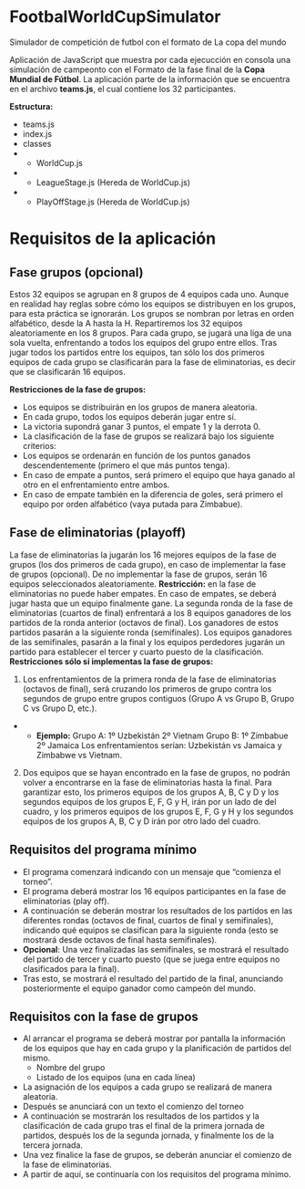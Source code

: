 # FootbalWorldCupSimulator
Simulador de competición de futbol con el formato de La copa del mundo

Aplicación de JavaScript que muestra por cada ejecucción en consola una simulación de campeonto con el Formato de la fase final de la **Copa Mundial de Fútbol**.
La aplicación parte de la información que se encuentra en el archivo **teams.js**, el cual contiene los 32 participantes.

**Estructura:**
* teams.js
* index.js
* classes
* * WorldCup.js
* * LeagueStage.js  (Hereda de WorldCup.js)
* * PlayOffStage.js (Hereda de WorldCup.js)


# Requisitos de la aplicación

## Fase grupos (opcional)
Estos 32 equipos se agrupan en 8 grupos de 4 equipos cada uno. Aunque en realidad hay reglas sobre cómo los equipos se distribuyen en los grupos, para esta práctica se ignorarán. Los grupos se nombran por letras en orden alfabético, desde la A hasta la H.
Repartiremos los 32 equipos aleatoriamente en los 8 grupos. Para cada grupo, se jugará una liga de una sola vuelta, enfrentando a todos los equipos del grupo entre ellos. Tras jugar todos los partidos entre los equipos, tan sólo los dos primeros equipos de cada grupo se clasificarán para la fase de eliminatorias, es decir que se clasificarán 16 equipos. 

**Restricciones de la fase de grupos:**
* Los equipos se distribuirán en los grupos de manera aleatoria.
* En cada grupo, todos los equipos deberán jugar entre sí.
* La victoria supondrá ganar 3 puntos, el empate 1 y la derrota 0.
* La clasificación de la fase de grupos se realizará bajo los siguiente criterios:
* Los equipos se ordenarán en función de los puntos ganados descendentemente (primero el que más puntos tenga).
* En caso de empate a puntos, será primero el equipo que haya ganado al otro en el enfrentamiento entre ambos.
* En caso de empate también en la diferencia de goles, será primero el equipo por orden alfabético (vaya putada para Zimbabue).

## Fase de eliminatorias (playoff)
La fase de eliminatorias la jugarán los 16 mejores equipos de la fase de grupos (los dos primeros de cada grupo), en caso de implementar la fase de grupos (opcional). De no implementar la fase de grupos, serán 16 equipos seleccionados aleatoriamente.
**Restricción:** en la fase de eliminatorias no puede haber empates. En caso de empates, se deberá jugar hasta que un equipo finalmente gane. La segunda ronda de la fase de eliminatorias (cuartos de final) enfrentará a los 8 equipos ganadores de los partidos de la ronda anterior (octavos de final). Los ganadores de estos partidos pasarán a la siguiente ronda (semifinales).
Los equipos ganadores de las semifinales, pasarán a la final y los equipos perdedores jugarán un partido para establecer el tercer y cuarto puesto de la clasificación.
**Restricciones sólo si implementas la fase de grupos:**
1. Los enfrentamientos de la primera ronda de la fase de eliminatorias (octavos de final), será cruzando los primeros de grupo contra los segundos de grupo entre grupos contiguos (Grupo A vs Grupo B, Grupo C vs Grupo D, etc.).

* * **Ejemplo:**
Grupo A:
1º Uzbekistán
2º Vietnam
Grupo B:
1º Zimbabue
2º Jamaica
Los enfrentamientos serían: Uzbekistán vs Jamaica y Zimbabwe vs Vietnam.

2. Dos equipos que se hayan encontrado en la fase de grupos, no podrán volver a encontrarse en la fase de eliminatorias hasta la final. Para garantizar esto, los primeros equipos de los grupos A, B, C y D y los segundos equipos de los grupos E, F, G y H, irán por un lado de del cuadro, y los primeros equipos de los grupos E, F, G y H y los segundos equipos de los grupos A, B, C y D irán
por otro lado del cuadro.

## Requisitos del programa mínimo
* El programa comenzará indicando con un mensaje que “comienza el torneo”.
* El programa deberá mostrar los 16 equipos participantes en la fase de eliminatorias (play off).
* A continuación se deberán mostrar los resultados de los partidos en las diferentes rondas (octavos de final, cuartos de final y semifinales), indicando qué equipos se clasifican para la siguiente ronda (esto se mostrará desde octavos de final hasta semifinales).
* **Opcional**: Una vez finalizadas las semifinales, se mostrará el resultado del partido de tercer y cuarto puesto (que se juega entre equipos no clasificados para la final).
* Tras esto, se mostrará el resultado del partido de la final, anunciando posteriormente el equipo ganador como campeón del mundo.

## Requisitos con la fase de grupos
* Al arrancar el programa se deberá mostrar por pantalla la información de los equipos que hay en cada grupo y la planificación de partidos del mismo.
  * Nombre del grupo
  * Listado de los equipos (una en cada línea)
* La asignación de los equipos a cada grupo se realizará de manera aleatoria.
* Después se anunciará con un texto el comienzo del torneo
* A continuación se mostrarán los resultados de los partidos y la clasificación de cada grupo tras el final de la primera jornada de partidos, después los de la segunda jornada, y finalmente los de la tercera jornada.
* Una vez finalice la fase de grupos, se deberán anunciar el comienzo de la fase de eliminatorias.
* A partir de aquí, se continuaría con los requisitos del programa mínimo.
